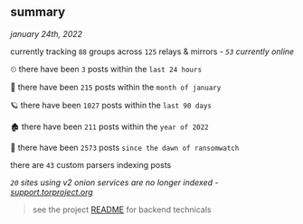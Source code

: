 
## summary
_january 24th, 2022_

currently tracking `88` groups across `125` relays & mirrors - _`53` currently online_

⏲ there have been `3` posts within the `last 24 hours`

🦈 there have been `215` posts within the `month of january`

🪐 there have been `1027` posts within the `last 90 days`

🏚 there have been `211` posts within the `year of 2022`

🦕 there have been `2573` posts `since the dawn of ransomwatch`

there are `43` custom parsers indexing posts

_`20` sites using v2 onion services are no longer indexed - [support.torproject.org](https://support.torproject.org/onionservices/v2-deprecation/)_

> see the project [README](https://github.com/thetanz/ransomwatch#ransomwatch--) for backend technicals

